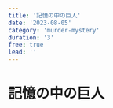 ```yaml
---
title: '記憶の中の巨人'
date: '2023-08-05'
category: 'murder-mystery'
duration: '3'
free: true
lead: ''
---
```


# 記憶の中の巨人



